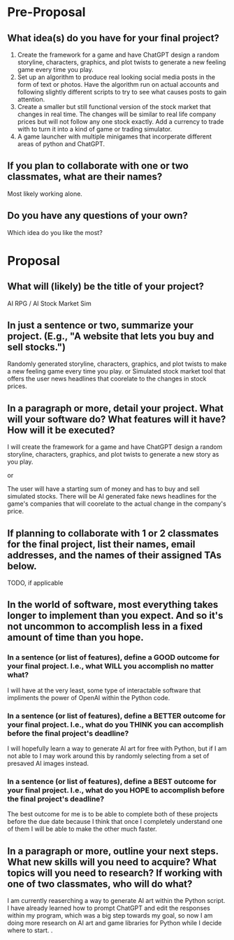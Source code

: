 # Pre-Proposal
## What idea(s) do you have for your final project?

1. Create the framework for a game and have ChatGPT design a random storyline, characters, graphics, and plot twists to generate a new feeling game every time you play.
2. Set up an algorithm to produce real looking social media posts in the form of text or photos. Have the algorithm run on actual accounts and following slightly different scripts to try to see what causes posts to gain attention.
3. Create a smaller but still functional version of the stock market that changes in real time. The changes will be similar to real life company prices but will not follow any one stock exactly. Add a currency to trade with to turn it into a kind of game or trading simulator.
4. A game launcher with multiple minigames that incorperate different areas of python and ChatGPT.

## If you plan to collaborate with one or two classmates, what are their names?

Most likely working alone.

## Do you have any questions of your own?

Which idea do you like the most?




# Proposal

## What will (likely) be the title of your project?

AI RPG / AI Stock Market Sim

## In just a sentence or two, summarize your project. (E.g., "A website that lets you buy and sell stocks.")

Randomly generated storyline, characters, graphics, and plot twists to make a new feeling game every time you play.
or
Simulated stock market tool that offers the user news headlines that coorelate to the changes in stock prices.

## In a paragraph or more, detail your project. What will your software do? What features will it have? How will it be executed?

I will create the framework for a game and have ChatGPT design a random storyline, characters, graphics, and plot twists to generate a new story as you play.

or

The user will have a starting sum of money and has to buy and sell simulated stocks. There will be AI generated fake news headlines for the game's companies that will coorelate to the actual change in the company's price.

## If planning to collaborate with 1 or 2 classmates for the final project, list their names, email addresses, and the names of their assigned TAs below.

TODO, if applicable

## In the world of software, most everything takes longer to implement than you expect. And so it's not uncommon to accomplish less in a fixed amount of time than you hope.

### In a sentence (or list of features), define a GOOD outcome for your final project. I.e., what WILL you accomplish no matter what?

I will have at the very least, some type of interactable software that impliments the power of OpenAI within the Python code.

### In a sentence (or list of features), define a BETTER outcome for your final project. I.e., what do you THINK you can accomplish before the final project's deadline?

I will hopefully learn a way to generate AI art for free with Python, but if I am not able to I may work around this by randomly selecting from a set of presaved AI images instead.

### In a sentence (or list of features), define a BEST outcome for your final project. I.e., what do you HOPE to accomplish before the final project's deadline?

The best outcome for me is to be able to complete both of these projects before the due date because I think that once I completely understand one of them I will be able to make the other much faster.

## In a paragraph or more, outline your next steps. What new skills will you need to acquire? What topics will you need to research? If working with one of two classmates, who will do what?

I am currently reaserching a way to generate AI art within the Python script. I have already learned how to prompt ChatGPT and edit the responses within my program, which was a big step towards my goal, so now I am doing more research on AI art and game libraries for Python while I decide where to start.
.
